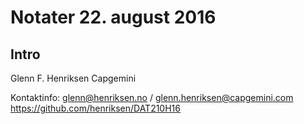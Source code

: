 # Notater 22. august 2016

## Intro

Glenn F. Henriksen 
Capgemini

Kontaktinfo:
glenn@henriksen.no / glenn.henriksen@capgemini.com
https://github.com/henriksen/DAT210H16


